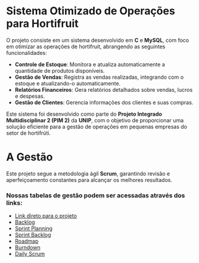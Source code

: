 # Sistema Otimizado de Operações para Hortifruit

O projeto consiste em um sistema desenvolvido em **C** e **MySQL**, com foco em otimizar as operações de hortifruit, abrangendo as seguintes funcionalidades:

- **Controle de Estoque**: Monitora e atualiza automaticamente a quantidade de produtos disponíveis.
- **Gestão de Vendas**: Registra as vendas realizadas, integrando com o estoque e atualizando-o automaticamente.
- **Relatórios Financeiros**: Gera relatórios detalhados sobre vendas, lucros e despesas.
- **Gestão de Clientes**: Gerencia informações dos clientes e suas compras.

Este sistema foi desenvolvido como parte do **Projeto Integrado Multidisciplinar 2 (PIM 2)** da **UNIP**, com o objetivo de proporcionar uma solução eficiente para a gestão de operações em pequenas empresas do setor de hortifrúti.

# A Gestão
Este projeto segue a metodologia ágil **Scrum**, garantindo revisão e aperfeiçoamento constantes para alcançar os melhores resultados.

### Nossas tabelas de gestão podem ser acessadas através dos links:
- [Link direto para o projeto](https://github.com/users/jotaCorsino/projects/1/views/19)
- [Backlog](https://tinyurl.com/ywsjcr3d)
- [Sprint Planning](https://tinyurl.com/udm8zx9m)
- [Sprint Backlog]([https://github.com/jotaCorsino/Hortifruit-Otimizado/milestones?direction=asc&sort=title&state=open](https://github.com/users/jotaCorsino/projects/1/views/2))
- [Roadmap](https://tinyurl.com/mv27jjdc)
- [Burndown](https://tinyurl.com/4j7u2dfp)
- [Daily Scrum](https://tinyurl.com/nhhu47w3)
